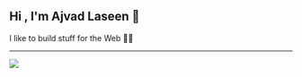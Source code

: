 
<h2>Hi , I'm Ajvad Laseen 👋</h2>
<p>I like to build stuff for the Web 🧑‍💻</p>
<hr>
<p >
  <a href="https://github.com/ajvadlaseen">
    <img src="https://komarev.com/ghpvc/?username=ajvadlaseen&color=000000&style=flat-square&label=GPV" />
  </a>
</p>


